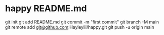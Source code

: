 # happy README.md
git init
git add README.md
git commit -m "first commit"
git branch -M main
git remote add git@github.com:Hayleyiii/happy.git
git push -u origin main
